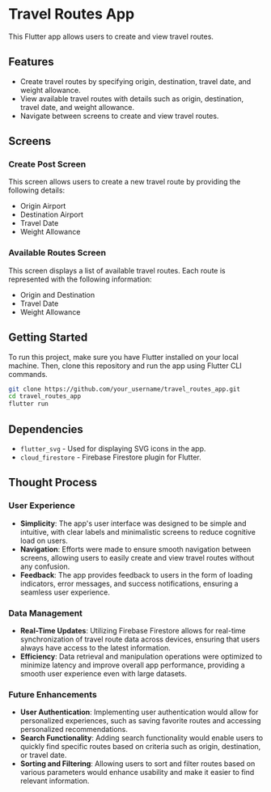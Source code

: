 # Travel Routes App

This Flutter app allows users to create and view travel routes.

## Features

- Create travel routes by specifying origin, destination, travel date, and weight allowance.
- View available travel routes with details such as origin, destination, travel date, and weight allowance.
- Navigate between screens to create and view travel routes.

## Screens

### Create Post Screen

This screen allows users to create a new travel route by providing the following details:
- Origin Airport
- Destination Airport
- Travel Date
- Weight Allowance

### Available Routes Screen

This screen displays a list of available travel routes. Each route is represented with the following information:
- Origin and Destination
- Travel Date
- Weight Allowance

## Getting Started

To run this project, make sure you have Flutter installed on your local machine. Then, clone this repository and run the app using Flutter CLI commands.

```bash
git clone https://github.com/your_username/travel_routes_app.git
cd travel_routes_app
flutter run
```
## Dependencies

 - `flutter_svg` - Used for displaying SVG icons in the app.
 - `cloud_firestore` - Firebase Firestore plugin for Flutter.

## Thought Process

### User Experience
- **Simplicity**: The app's user interface was designed to be simple and intuitive, with clear labels and minimalistic screens to reduce cognitive load on users.
- **Navigation**: Efforts were made to ensure smooth navigation between screens, allowing users to easily create and view travel routes without any confusion.
- **Feedback**: The app provides feedback to users in the form of loading indicators, error messages, and success notifications, ensuring a seamless user experience.

### Data Management
- **Real-Time Updates**: Utilizing Firebase Firestore allows for real-time synchronization of travel route data across devices, ensuring that users always have access to the latest information.
- **Efficiency**: Data retrieval and manipulation operations were optimized to minimize latency and improve overall app performance, providing a smooth user experience even with large datasets.

### Future Enhancements
- **User Authentication**: Implementing user authentication would allow for personalized experiences, such as saving favorite routes and accessing personalized recommendations.
- **Search Functionality**: Adding search functionality would enable users to quickly find specific routes based on criteria such as origin, destination, or travel date.
- **Sorting and Filtering**: Allowing users to sort and filter routes based on various parameters would enhance usability and make it easier to find relevant information.
